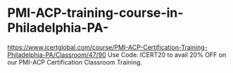 # PMI-ACP-training-course-in-Philadelphia-PA-
https://www.icertglobal.com/course/PMI-ACP-Certification-Training-Philadelphia-PA/Classroom/47/90   Use Code: ICERT20 to avail 20% OFF on our PMI-ACP Certification Classroom Training.
